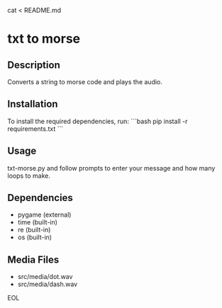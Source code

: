 
cat <<EOL > README.md
# txt to morse

## Description
Converts a string to morse code and plays the audio.

## Installation
To install the required dependencies, run:
\`\`\`bash
pip install -r requirements.txt
\`\`\`

## Usage
txt-morse.py and follow prompts to enter your message and how many loops to make.

## Dependencies
- pygame (external)
- time (built-in)
- re (built-in)
- os (built-in)

## Media Files
- src/media/dot.wav
- src/media/dash.wav

EOL

